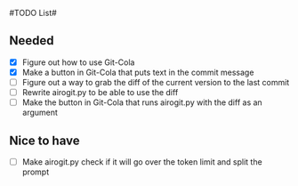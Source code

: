 #TODO List#


## Needed ##
- [x] Figure out how to use Git-Cola
- [x] Make a button in Git-Cola that puts text in the commit message
- [ ] Figure out a way to grab the diff of the current version to the last commit
- [ ] Rewrite airogit.py to be able to use the diff
- [ ] Make the button in Git-Cola that runs airogit.py with the diff as an argument

## Nice to have ##
- [ ] Make airogit.py check if it will go over the token limit and split the prompt
